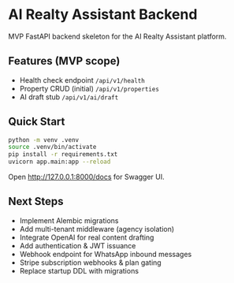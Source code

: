 # AI Realty Assistant Backend

MVP FastAPI backend skeleton for the AI Realty Assistant platform.

## Features (MVP scope)

- Health check endpoint `/api/v1/health`
- Property CRUD (initial) `/api/v1/properties`
- AI draft stub `/api/v1/ai/draft`

## Quick Start

```bash
python -m venv .venv
source .venv/bin/activate
pip install -r requirements.txt
uvicorn app.main:app --reload
```

Open http://127.0.0.1:8000/docs for Swagger UI.

## Next Steps

- Implement Alembic migrations
- Add multi-tenant middleware (agency isolation)
- Integrate OpenAI for real content drafting
- Add authentication & JWT issuance
- Webhook endpoint for WhatsApp inbound messages
- Stripe subscription webhooks & plan gating
- Replace startup DDL with migrations

